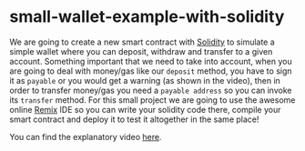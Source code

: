 # small-wallet-example-with-solidity

We are going to create a new smart contract with [Solidity](https://soliditylang.org/) to simulate a simple wallet where you can deposit, withdraw and transfer to a given account. Something important that we need to take into account, when you are going to deal with money/gas like our `deposit` method, you have to sign it as `payable` or you would get a warning (as shown in the video), then in order to transfer money/gas you need a `payable address` so you can invoke its `transfer` method. For this small project we are going to use the awesome online [Remix](https://remix.ethereum.org/) IDE so you can write your solidity code there, compile your smart contract and deploy it to test it altogether in the same place!

You can find the explanatory video [here](https://youtu.be/gJt_C6i3UmA).

